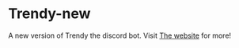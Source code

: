 # Trendy-new
A new version of Trendy the discord bot. Visit [The website](https://Trendy--thedrone7.repl.co) for more!
